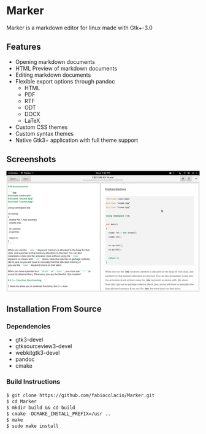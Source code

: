# Marker

Marker is a markdown editor for linux made with Gtk+-3.0

## Features

* Opening markdown documents
* HTML Preview of markdown documents
* Editing markdown documents
* Flexible export options through pandoc
	* HTML
	* PDF
	* RTF
	* ODT
	* DOCX
	* LaTeX
* Custom CSS themes
* Custom syntax themes
* Native Gtk3+ application with full theme support

## Screenshots

![scrot.png](scrot.png)

## Installation From Source

### Dependencies

* gtk3-devel
* gtksourceview3-devel
* webkitgtk3-devel
* pandoc
* cmake

### Build Instructions

```
$ git clone https://github.com/fabiocolacio/Marker.git
$ cd Marker
$ mkdir build && cd build
$ cmake -DCMAKE_INSTALL_PREFIX=/usr ..
$ make
$ sudo make install
```